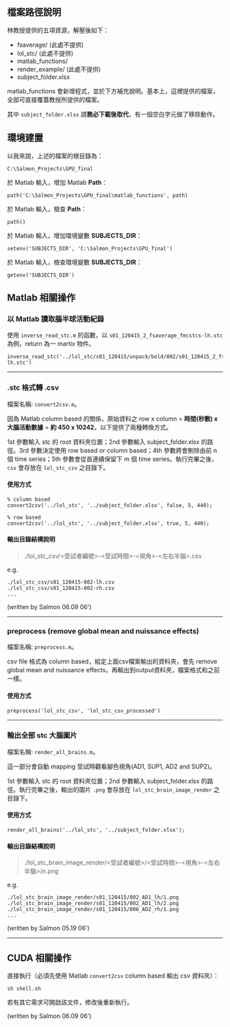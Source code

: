 ## 檔案路徑說明

林教授提供的五項資源，解壓後如下：

+ fsaverage/ (此處不提供)
+ lol_stc/ (此處不提供)
+ matlab_functions/
+ render_example/ (此處不提供)
+ subject_folder.xlsx

matlab_functions 會新增程式，並於下方補充說明。基本上，這裡提供的檔案，全部可直接覆蓋教授所提供的檔案。

其中 `subject_folder.xlsx` 請**務必下載後取代**，有一個空白字元做了移除動作。

## 環境建置

以我來說，上述的檔案的根目錄為：

`C:\Salmon_Projects\GPU_final`

於 Matlab 輸入，增加 Matlab **Path**：

`path('C:\Salmon_Projects\GPU_final\matlab_functions', path)`

於 Matlab 輸入，檢查 **Path**：

`path()`

於 Matlab 輸入，增加環境變數 **SUBJECTS_DIR**：

`setenv('SUBJECTS_DIR', 'C:\Salmon_Projects\GPU_final')`

於 Matlab 輸入，檢查環境變數 **SUBJECTS_DIR**：

`getenv('SUBJECTS_DIR')`

## Matlab 相關操作

### 以 Matlab 讀取腦半球活動紀錄

使用 `inverse_read_stc.m` 的函數，以 `s01_120415_2_fsaverage_fmcstcs-lh.stc` 為例，return 為一 martix 物件。

```
inverse_read_stc('../lol_stc/s01_120415/unpack/bold/002/s01_120415_2_fsaverage_fmcstcs-lh.stc')
```

---

### .stc 格式轉 .csv

檔案名稱: `convert2csv.m`。

因為 Matlab column based 的關係，原始資料之 row x column = **時間(秒數) x 大腦活動數據** = **約 450 x 10242**。以下提供了兩種轉換方式。

1st 參數輸入 stc 的 root 資料夾位置；2nd 參數輸入 subject_folder.xlsx 的路徑。3rd 參數決定使用 row based or column based；4th 參數將會刪除由前 n 個 time series；5th 參數會從首連續保留下 m 個 time series。執行完畢之後，`csv` 會存放在 `lol_stc_csv` 之目錄下。

#### 使用方式

```
% column based
convert2csv('../lol_stc', '../subject_folder.xlsx', false, 5, 440);

% row based
convert2csv('../lol_stc', '../subject_folder.xlsx', true, 5, 440);
```

#### 輸出目錄結構說明

> ./lol\_stc\_csv/<受試者編號>-<受試時間>-<視角>-<左右半腦>.csv

e.g.

```
./lol_stc_csv/s01_120415-002-lh.csv
./lol_stc_csv/s01_120415-002-rh.csv
...
```

(written by Salmon 06.09 06')

---

### preprocess (remove global mean and nuissance effects)

檔案名稱: `preprocess.m`。

csv file 格式為 column based，給定上面csv檔案輸出的資料夾，會先 remove global mean and nuissance effects，再輸出到output資料夾，檔案格式和之前一樣。

#### 使用方式

```
preprocess('lol_stc_csv', 'lol_stc_csv_processed')

```

---

### 輸出全部 stc 大腦圖片

檔案名稱: `render_all_brains.m`。

這一部分會自動 mapping 受試時觀看腳色視角(AD1, SUP1, AD2 and SUP2)。

1st 參數輸入 stc 的 root 資料夾位置；2nd 參數輸入 subject_folder.xlsx 的路徑。執行完畢之後，輸出的圖片 `.png` 會存放在 `lol_stc_brain_image_render` 之目錄下。

#### 使用方式

```
render_all_brains('../lol_stc', '../subject_folder.xlsx');
```

#### 輸出目錄結構說明

> ./lol\_stc_brain\_image\_render/<受試者編號>/<受試時間>-<視角>-<左右半腦>/n.png

e.g.

```
./lol_stc_brain_image_render/s01_120415/002_AD1_lh/1.png
./lol_stc_brain_image_render/s01_120415/002_AD1_lh/2.png
./lol_stc_brain_image_render/s01_120415/006_AD2_rh/1.png
...
```

(written by Salmon 05.19 06')

---

## CUDA 相關操作

直接執行（必須先使用 Matlab `convert2csv` column based 輸出 csv 資料夾）：

```
sh shell.sh
```

若有其它需求可開啟該文件，修改後重新執行。

(written by Salmon 06.09 06')

